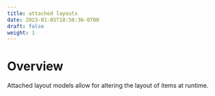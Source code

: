```yaml
---
title: attached layouts
date: 2023-01-05T18:50:36-0700
draft: false
weight: 1
---
```


# Overview
Attached layout models allow for altering the layout of items at runtime.
